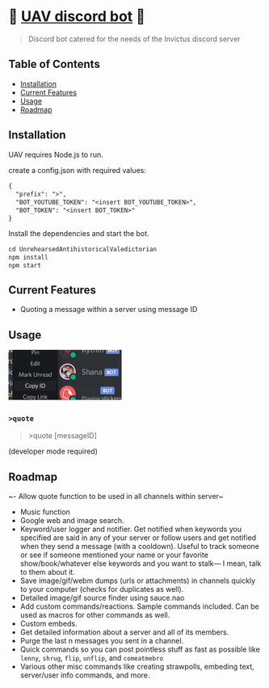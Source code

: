 # :wave: [UAV discord bot](https://github.com/Hantasmagoria/UnrehearsedAntihistoricalValedictorian) :egg:

> Discord bot catered for the needs of the Invictus discord server

## Table of Contents

- [Installation](#installation)
- [Current Features](#current-features)
- [Usage](#usage)
- [Roadmap](#roadmap)

## Installation

UAV requires Node.js to run.

create a config.json with required values:

```
{
  "prefix": ">",
  "BOT_YOUTUBE_TOKEN": "<insert BOT_YOUTUBE_TOKEN>",
  "BOT_TOKEN": "<insert BOT_TOKEN>"
}
```

Install the dependencies and start the bot.

```
cd UnrehearsedAntihistoricalValedictorian
npm install
npm start
```

## Current Features

- Quoting a message within a server using message ID

## Usage

![Demo gif](docs/media/demogif-quote.gif)

### `>quote`

> \>quote [messageID]

(developer mode required)

## Roadmap

~- Allow quote function to be used in all channels within server~

- Music function
- Google web and image search.
- Keyword/user logger and notifier. Get notified when keywords you specified are said in any of your server or follow users and get notified when they send a message (with a cooldown). Useful to track someone or see if someone mentioned your name or your favorite show/book/whatever else keywords and you want to stalk— I mean, talk to them about it.
- Save image/gif/webm dumps (urls or attachments) in channels quickly to your computer (checks for duplicates as well).
- Detailed image/gif source finder using sauce.nao
- Add custom commands/reactions. Sample commands included. Can be used as macros for other commands as well.
- Custom embeds.
- Get detailed information about a server and all of its members.
- Purge the last n messages you sent in a channel.
- Quick commands so you can post pointless stuff as fast as possible like `lenny`, `shrug`, `flip`, `unflip`, and `comeatmebro`
- Various other misc commands like creating strawpolls, embeding text, server/user info commands, and more.
